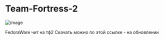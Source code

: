 # Team-Fortress-2


![image](https://user-images.githubusercontent.com/53594431/198862666-3883f930-89a0-4d87-bafd-c3ed09eadab6.png)


FedoraWare чит на тф2 
Скачать можно по этой ссылке - на обновлении
